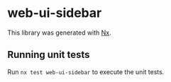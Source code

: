# web-ui-sidebar

This library was generated with [Nx](https://nx.dev).

## Running unit tests

Run `nx test web-ui-sidebar` to execute the unit tests.
